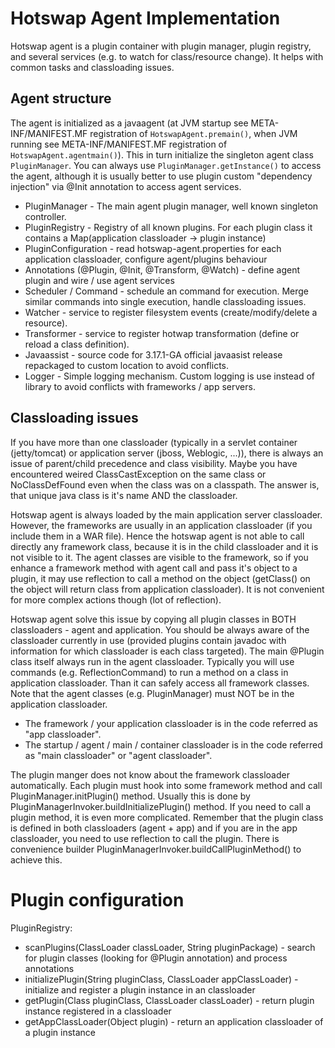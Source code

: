 Hotswap Agent Implementation
============================

Hotswap agent is a plugin container with plugin manager, plugin registry, and several services
(e.g. to watch for class/resource change). It helps with common tasks and classloading issues.

Agent structure
---------------
The agent is initialized as a javaagent (at JVM startup see META-INF/MANIFEST.MF registration of `HotswapAgent.premain()`, when JVM running see META-INF/MANIFEST.MF registration of `HotswapAgent.agentmain()`). This in turn
initialize the singleton agent class `PluginManager`. You can always use `PluginManager.getInstance()` to access the agent,
although it is usually better to use plugin custom "dependency injection" via @Init annotation to access agent services.

* PluginManager - The main agent plugin manager, well known singleton controller.
* PluginRegistry - Registry of all known plugins. For each plugin class it contains a Map(application classloader -> plugin instance)
* PluginConfiguration - read hotswap-agent.properties for each application classloader, configure agent/plugins behaviour
* Annotations (@Plugin, @Init, @Transform, @Watch) - define agent plugin and wire / use agent services
* Scheduler / Command - schedule an command for execution. Merge similar commands into single execution, handle
    classloading issues.
* Watcher - service to register filesystem events (create/modify/delete a resource).
* Transformer - service to register hotwap transformation (define or reload a class definition).
* Javaassist - source code for 3.17.1-GA official javaasist release repackaged to custom location to avoid conflicts.
* Logger - Simple logging mechanism. Custom logging is use instead of library to avoid conflicts with frameworks / app servers.

Classloading issues
-------------------
If you have more than one classloader (typically in a servlet container (jetty/tomcat) or application server
(jboss, Weblogic, ...)), there is always an issue of parent/child precedence and class visibility. Maybe you
 have encountered weired ClassCastException on the same class or NoClassDefFound even when the class was
 on a classpath. The answer is, that unique java class is it's name AND the classloader.

Hotswap agent is always loaded by the main application server classloader. However, the frameworks are usually
 in an application classloader (if you include them in a WAR file). Hence the hotswap agent is not able to
 call directly any framework class, because it is in the child classloader and it is not visible to it. The agent
 classes are visible to the framework, so if you enhance a framework method with agent call and pass it's object
 to a plugin, it may use reflection to call a method on the object (getClass() on the object will return class
 from application classloader). It is not convenient for more complex actions though (lot of reflection).

Hotswap agent solve this issue by copying all plugin classes in BOTH classloaders - agent and application. You should
be always aware of the classloader currently in use (provided plugins contain javadoc with information
for which classloader is each class targeted). The main @Plugin class itself always run in the agent classloader.
Typically you will use commands (e.g. ReflectionCommand) to run a method on a class in application classloader. Than
it can safely access all framework classes. Note that the agent classes (e.g. PluginManager) must NOT be in the
application classloader.

* The framework / your application classloader is in the code referred as "app classloader".
* The startup / agent / main / container classloader is in the code referred as "main classloader" or "agent classloader".

The plugin manger does not know about the framework classloader automatically. Each plugin must hook into some framework
method and call PluginManager.initPlugin() method. Usually this is done by PluginManagerInvoker.buildInitializePlugin()
method. If you need to call a plugin method, it is even more complicated. Remember that the plugin class is defined
in both classloaders (agent + app) and if you are in the app classloader, you need to use reflection to call the plugin.
There is convenience builder PluginManagerInvoker.buildCallPluginMethod() to achieve this.

Plugin configuration
====================
PluginRegistry:
* scanPlugins(ClassLoader classLoader, String pluginPackage) - search for plugin classes (looking for @Plugin annotation) and
    process annotations
* initializePlugin(String pluginClass, ClassLoader appClassLoader) - initialize and register a plugin instance in an classloader
* getPlugin(Class<T> pluginClass, ClassLoader classLoader) - return plugin instance registered in a classloader
* getAppClassLoader(Object plugin) - return an application classloader of a plugin instance

